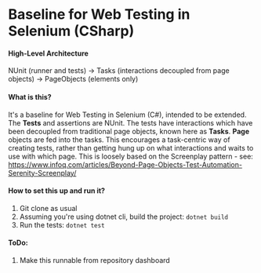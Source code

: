 # Baseline for Web Testing in Selenium (CSharp)

#### High-Level Architecture

NUnit (runner and tests) -> Tasks (interactions decoupled from page objects) -> PageObjects (elements only)

#### What is this?

It's a baseline for Web Testing in Selenium (C#), intended to be extended. The **Tests** and assertions are NUnit. The tests have interactions which have been decoupled from traditional page objects, known here as **Tasks**. **Page** objects are fed into the tasks. This encourages a task-centric way of creating tests, rather than getting hung up on what interactions and waits to use with which page. This is loosely based on the Screenplay pattern - see: https://www.infoq.com/articles/Beyond-Page-Objects-Test-Automation-Serenity-Screenplay/

#### How to set this up and run it?

1. Git clone as usual
2. Assuming you're using dotnet cli, build the project: `dotnet build`
4. Run the tests: `dotnet test`

#### ToDo:

1. Make this runnable from repository dashboard